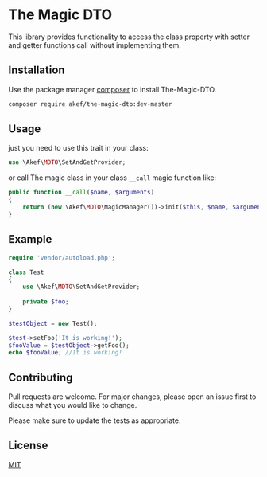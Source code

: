 # The Magic DTO

This library provides functionality to access the class property with setter and getter functions call without implementing them.

## Installation

Use the package manager [composer](https://getcomposer.org/doc/00-intro.md) to install The-Magic-DTO.

```bash
composer require akef/the-magic-dto:dev-master
```

## Usage

just you need to use this trait in your class:
```php
use \Akef\MDTO\SetAndGetProvider;
```
or call The magic class in your class ```__call``` magic function like:
```php
public function __call($name, $arguments)
{
    return (new \Akef\MDTO\MagicManager())->init($this, $name, $arguments)->run();
}
```
## Example
```php
require 'vendor/autoload.php';

class Test
{
    use \Akef\MDTO\SetAndGetProvider;
    
    private $foo;
}

$testObject = new Test();

$test->setFoo('It is working!');
$fooValue = $testObject->getFoo();
echo $fooValue; //It is working!
```

## Contributing
Pull requests are welcome. For major changes, please open an issue first to discuss what you would like to change.

Please make sure to update the tests as appropriate.

## License
[MIT](https://choosealicense.com/licenses/mit/)
